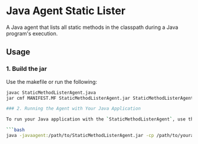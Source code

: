 # Java Agent Static Lister

A Java agent that lists all static methods in the classpath during a Java program's execution.

## Usage

### 1. Build the jar

Use the makefile or run the following:

```bash
javac StaticMethodListerAgent.java
jar cmf MANIFEST.MF StaticMethodListerAgent.jar StaticMethodListerAgent.class

### 2. Running the Agent with Your Java Application

To run your Java application with the `StaticMethodListerAgent`, use the `-javaagent` option:

```bash
java -javaagent:/path/to/StaticMethodListerAgent.jar -cp /path/to/yourapp.jar com.yourcompany.MainClass

